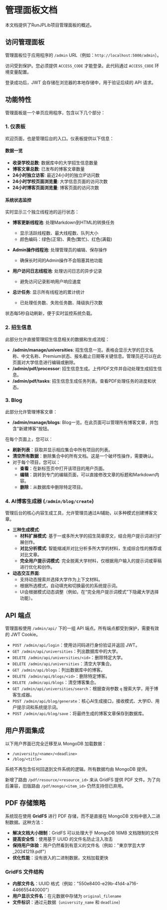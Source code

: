 # 管理面板文档

本文档提供了RunJPLib项目管理面板的概述。

## 访问管理面板

管理面板位于应用程序的 `/admin` URL（例如：`http://localhost:5000/admin`）。

访问受到保护。您必须提供 `ACCESS_CODE` 才能登录。此代码通过 `ACCESS_CODE` 环境变量配置。

登录成功后，JWT 会存储在浏览器的本地存储中，用于验证后续的 API 请求。

## 功能特性

管理面板是一个单页应用程序，包含以下几个部分：

### 1. 仪表板

欢迎页面，也是管理后台的入口。仪表板提供以下信息：

#### 数据一览
- **收录学校总数**: 数据库中的大学招生信息数量
- **博客文章总数**: 已发布的博客文章数量  
- **24小时独立访客**: 最近24小时的独立IP访问数
- **24小时学校页面浏览量**: 大学信息页面的访问次数
- **24小时博客页面浏览量**: 博客页面的访问次数

#### 系统状态监控
实时显示三个独立线程池的运行状态：

- **博客更新线程池**: 处理Markdown到HTML的转换任务
  - 显示活跃线程数、最大线程数、队列大小
  - 颜色编码：绿色(正常)、黄色(繁忙)、红色(满载)
  
- **Admin操作线程池**: 处理管理员的编辑、保存操作
  - 确保长时间的Admin操作不会阻塞其他功能
  
- **用户访问日志线程池**: 处理访问日志的异步记录
  - 避免访问记录影响用户响应速度

- **总计任务**: 显示所有线程池的累计统计
  - 已处理任务数、失败任务数、降级执行次数

状态每5秒自动刷新，便于实时监控系统负载。

### 2. 招生信息

此部分允许直接管理招生信息相关的数据和生成流程：

-   **/admin/manage/universities**: 招生信息一览。表格会显示大学的日文名称、中文名称、Premium状态、报名截止日期等关键信息。管理员还可以在此页面对大学信息进行编辑或删除。
-   **/admin/pdf/processor**: 招生信息生成。上传PDF文件并自动处理生成招生信息。
-   **/admin/pdf/tasks**: 招生信息生成任务列表。查看PDF处理任务的进度和状态。

### 3. Blog

此部分允许管理博客文章：

-   **/admin/manage/blogs**: Blog一览。在此页面可以管理所有博客文章，并包含"新建博客"按钮。

在每个页面上，您可以：
-   **刷新列表**：获取并显示相应集合中所有项目的列表。
-   **清空所有数据**：删除集合中的所有文档。这是一个破坏性操作，需要确认。
-   对于每个项目，您可以：
    -   **查看**：在新标签页中打开该项目的用户页面。
    -   **编辑**：跳转到专门的编辑页面，可以直接修改文章的标题和Markdown内容。
    -   **删除**：从数据库中删除特定项目。

### 4. AI博客生成器 (`/admin/blog/create`)

管理后台的核心内容生成工具，允许管理员通过AI辅助，以多种模式创建博客文章。

-   **三种生成模式**:
    -   **材料扩展模式**: 基于一或多所大学的招生简章原文，结合用户提示词进行扩展创作。
    -   **对比分析模式**: 智能缩减并对比分析多所大学的材料，生成综合性的推荐或对比文章。
    -   **完全用户提示词模式**: 完全脱离大学材料，仅根据用户输入的提示词或草稿进行优化和创作。
-   **动态交互界面**:
    -   支持动态搜索并选择大学作为上下文材料。
    -   根据所选模式，自动填充和切换最优的系统提示词。
    -   UI会根据模式动态调整（例如，在“完全用户提示词模式”下隐藏大学选择功能）。

## API 端点

管理面板使用 `/admin/api/` 下的一组 API 端点。所有端点都受到保护，需要有效的 JWT Cookie。

-   `POST /admin/api/login`：使用访问码进行身份验证并返回 JWT。
-   `GET /admin/api/universities`：列出数据库中的大学。
-   `DELETE /admin/api/universities/<id>`：删除特定大学。
-   `DELETE /admin/api/universities`：清空大学集合。
-   `GET /admin/api/blogs`：列出数据库中的博客。
-   `DELETE /admin/api/blogs/<id>`：删除特定博客。
-   `DELETE /admin/api/blogs`：清空博客集合。
-   `GET /admin/api/universities/search`：根据查询参数 `q` 搜索大学，用于博客生成器。
-   `POST /admin/api/blog/generate`：核心AI生成接口，接收模式、大学ID、用户提示词和系统提示词。
-   `POST /admin/api/blog/save`：将最终生成的博客文章保存到数据库。

## 用户界面集成

以下用户界面已完全迁移至从 MongoDB 加载数据：

-   `/university/<name>/<deadline>`
-   `/blog/<title>`

系统不再包含任何回退到文件系统的逻辑。所有数据均由 MongoDB 提供。

新增了路由 `/pdf/resource/<resource_id>` 来从 GridFS 提供 PDF 文件。为了向后兼容，旧版路由 `/pdf/mongo/<item_id>` 仍然支持但已弃用。

## PDF 存储策略

系统现在使用 **GridFS** 进行 PDF 存储，而不是直接在 MongoDB 文档中嵌入二进制数据。这种方法：

- **解决文档大小限制**：GridFS 可以处理大于 MongoDB 16MB 文档限制的文件
- **提高安全性**：使用基于 UUID 的文件名防止注入攻击
- **保持用户体验**：用户仍然看到有意义的文件名（例如："東京学芸大学_20241219.pdf"）
- **优化性能**：没有嵌入的二进制数据，文档加载更快

### GridFS 文件结构
- **内部文件名**：UUID 格式（例如："550e8400-e29b-41d4-a716-446655440000"）
- **用户显示文件名**：在元数据中存储为 `original_filename`
- **文件标识**：通过元数据（`university_name` 和 `deadline`）

